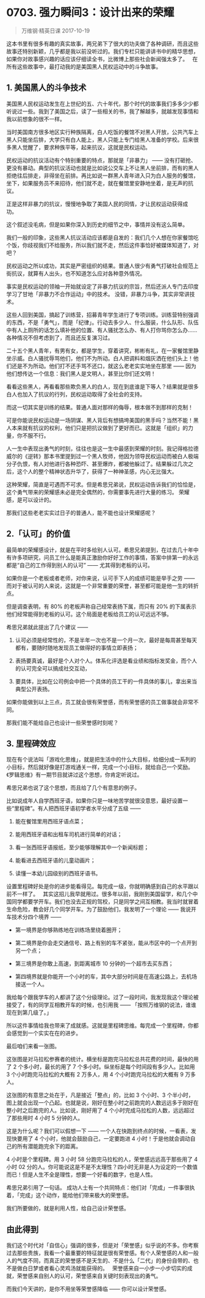 # 0703. 强力瞬间3：设计出来的荣耀
> 万维钢·精英日课
2017-10-19

这本书里有很多有趣的真实故事，两兄弟下了很大的功夫做了各种调研，而且这些故事还特别新颖，几乎都是我以前没听过的。我们专栏只能讲讲书中的精华思想，如果你对故事感兴趣的话应该仔细读全书，比微博上那些社会新闻强太多了。
 
在所有这些故事中，最打动我的是美国黑人民权运动中的斗争故事。

## 1. 美国黑人的斗争技术
美国黑人民权运动发生在上世纪的五、六十年代，那个时代的故事我们多多少少都听说过一些。我到了美国之后，读了一些相关的书，我了解越多，就越发现事情和我以前想象的很不一样。 

当时美国南方很多地区实行种族隔离，白人吃饭的餐馆不对黑人开放，公共汽车上黑人只能坐后排，大学只有白人能上，黑人只能上专门给黑人准备的学校。后来很多黑人觉醒了，要求种族平等，起来抗议，这就是民权运动。 

民权运动的抗议活动有个特别重要的特点，那就是「非暴力」 —— 没有打砸抢、更没有暴动。典型的抗议活动也就是比如说公交车上不让黑人坐前排，而有的黑人拒绝往后排走，非得坐在前排。再比如说一群黑人青年进入只为白人服务的餐馆，坐下，如果服务员不来招待，他们就不走，就在餐馆里安静地坐着，是无声的抗议。

正是这样非暴力的抗议，慢慢地争取了美国人民的同情，才让民权运动获得成功。 

这个叙述没毛病，但是如果你深入到历史的细节之中，事情并没有这么简单。 

我们一般的印象，这些黑人抗议活动应该都是自发的：我们几个人想在你家餐馆吃个饭，你歧视我们不给服务，所以我们就不走，然后这件事恰好被媒体知道了，对吧？ 

民权运动之所以成功，其实是严密组织的结果。普通人很少有勇气打破社会规范上街抗议，就算有人出头，也不知道怎么应对各种意外情况。 

事实是民权运动的领袖一开始就设定了非暴力抗议的宗旨，然后还派人专门去印度学习了甘地「非暴力不合作运动」中的技术。 没错，非暴力斗争，其实非常讲技术。 

这些人回到美国，搞起了训练营，招募青年学生进行了专项训练。训练营特别强调的东西，不是「勇气」，而是「纪律」。行动去多少人、什么服装，什么队形、队伍中有人上厕所的话怎么填补他的位置、有人骚扰怎么办、有人打你骂你怎么办……各种情况不但考虑到了，而且还反复演习过。

二十五个黑人青年，有男有女，都是学生，穿着讲究，彬彬有礼，在一家餐馆里静坐示威。白人骚扰辱骂他们，他们不为所动。白人把调料和烟灰洒在他们头上！他们还是不为所动。他们打不还手骂不还口，就这么老老实实地坐在那里 —— 因为他们想传达一个信息：我们黑人是文明人，甚至比你们还文明！ 

看看这些黑人，再看看那些欺负黑人的白人，现在到底谁是下等人？结果就是很多白人也加入了抗议的行列，民权运动取得了全社会的支持。 

而这一切其实是训练的结果。普通人面对那样的侮辱，根本做不到那样的克制！ 

可是你能说民权运动是一场阴谋、黑人背后有想搞垮美国的黑手吗？当然不能！黑人本来就有抗议的权利，他们只是把抗议做到了更好而已。这就是「组织」的力量，你不服不行。 

人一生中表现出勇气的时刻，往往也是这一生中最感到荣耀的时刻。我记得格拉德威尔的《逆转》那本书里提到过一个黑人牧师，他因为领导民权运动而被白人极端分子仇恨，有人对他进行各种恐吓、甚至爆炸，都被他躲过了。结果躲过几次之后，这个人的整个精神状态升华了，获得了一种神圣感，内心无比强大。 

这种荣耀，简直是可遇而不可求。但是希思兄弟说，民权运动告诉我们的恰恰是，这个勇气带来的荣耀感未必是完全偶然的，你需要事先进行大量的练习。 荣耀感，是可以设计的。 

那我们这些老老实实过日子的普通人，能不能也设计荣耀感呢？

## 2.「认可」的价值
最简单的荣耀感设计，就是在平时多给别人认可。希思兄弟提到，在过去几十年中有许多项研究，问员工什么是能真正激励你好好工作的事情，答案中排第一的永远都是“自己的工作得到别人的认可” —— 尤其得到老板的认可。 

如果你是一个老板或者老师，对你来说，认可手下人的成绩可能是举手之劳 —— 而对于被认可的人来说，这就是一个非常重要的荣誉，甚至都可能是他一生的转折点。 

但是调查表明，有 80% 的老板声称自己经常表扬下属，而只有 20% 的下属表示他们经常能得到老板的认可。这个局面是老板给员工的认可远远不够。 

希思兄弟就此提出了几个建议 ——  

1. 认可必须是经常性的，不是半年一次也不是一个月一次，最好是每周甚至每天都有，要随时随地发现员工做得好的事情立即表扬；

2. 表扬要真诚，最好是个人对个人。体系化评选是看业绩和指标发奖金，而个人的认可完全可以搞成社交互动，
3. 要具体，比如在公司例会中把一个具体的员工干的一件具体的事儿，拿出来当典型公开表扬。

如果你能做到以上三点，员工就会很有荣誉感，而有荣誉感的员工做事就会非常不同。 

那我们能不能给自己也设计一些荣誉感时刻呢？

## 3. 里程碑效应
现在有个说法叫「游戏化思维」，就是把生活中的什么大目标，给细分成一系列的小目标，然后就好像是打游戏通关一样，完成一个小目标，就给自己一个奖励。《罗辑思维》有一期节目就讲过这个思想，你肯定听说过。 

希思兄弟也说了这个思想，而且给了几个有意思的例子。 

比如说成年人自学西班牙语，如果你只是一味地苦学就很没意思，最好设置一些“里程碑”。有人把西班牙语初学者水平分成了五级 ——  

1. 能在餐馆里用西班牙语点菜；

2. 能用西班牙语和出租车司机进行简单的对话；
3. 看一张西班牙语报纸，至少能够理解其中一个新闻标题；
4. 能看进去西班牙语的儿童动画片；
5. 读懂一本幼儿园级别的西班牙语书。

设置里程碑好处是你的进步能看得见。每完成一级，你就明确感到自己的水平跟以前不一样了。
 
其实这招儿我早就用过。很多年以前，我刚到美国留学，和几个中国同学都要学开车。我们也没去正规的驾校，只是同学之间互相教。我当时就冒着生命危险，教会好几个同学开车。为了鼓励他们，我发明了一个理论 —— 我说开车技术分四个境界 ——  

- 第一境界是你够熟练地在训练场里绕着圈开；

- 第二境界是你会走交通信号、路上有别的车不紧张，能从市区中的一个点开到另一个点；

- 第三境界是你敢上高速，到距离城市 10 分钟的一个超市去买东西；

- 第四境界就是你能开一个小时的车，其中大部分时间是在高速公路上，去机场接送一个人。

我给每个跟我学车的人都讲了这个分级理论。过了一段时间，我发现我这个理论被接受了，有的同学互相教开车的时候，也引用我 —— 「按照万维钢的说法，谁谁现在到第几级了。」

所以这件事情给我也带来了成就感。这就是里程碑思维。每完成一个里程碑，你都会感觉到一个实实在在的进步。 

最后咱们来看一张图。

这张图是对马拉松参赛者的统计。横坐标是跑完马拉松总共花费的时间，最快的用了 2 个多小时，最长的用了 7 个多小时。纵坐标是每个时间段有多少人。比如用 3 个小时跑完马拉松的大概有 2 万多人，用 4 个小时跑完马拉松的大概有 9 万多人。 

这张图的有意思之处在于，凡是接近「整点」的，比如 3 个小时、3 个半小时，图上就会出现一个凸起。也就是说，刚好在整小时之前跑完的人数远远多于刚好在整小时之后跑完的人。比如说，刚好用了 4 个小时完成马拉松的人数，远远超过了那些用时 4 小时 5 分钟的人。 

这是为什么呢？我们可以假想一下 —— 一个人在快跑到终点的时候，一看表，发现快要用了 4 个小时，他就会鼓励自己，一定要跑进 4 小时！于是他就会调动自己的所有潜能跑完余下的距离。 

4 小时是个里程碑。用 3 小时 58 分跑完马拉松的人，荣誉感远远高于那些用了 4 小时 02 分的人。你可能说这是不是不太理性？四小时无非是人为设定的一个数值而已！但是人生不全是理性，想要一个好看的数字，也是人性。 

希思兄弟引用了一句话。 成功人士有一个共同特点：他们对「完成」一件事很执着，「完成」这个动作，能给他们带来极大的荣誉感。 

我们所要做的，就是利用人性，给自己设计荣誉感。

## 由此得到
我们这个时代对「自信心」强调的很多，但是对「荣誉感」似乎说的不多。你考察过去那些贵族，我看一个最重要的特征就是很有荣誉感。有个人荣誉感的人和一般人的气度不同，而真正的荣誉感不是天生的、不是什么「二代」的身份自带的、也不是做白日梦或者看心灵鸡汤就能获得的。
 
荣誉感来自一小步一小步切实的成就，荣誉感来自别人的认可，荣誉感来自关键时刻表现出的勇气。 

而我们今天讲的，是你不用坐等荣誉感降临 —— 你可以设计荣誉感。

